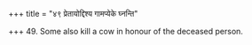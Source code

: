 +++
title = "४९ प्रेतायोद्दिश्य गामप्येके घ्नन्ति"

+++
49. Some also kill a cow in honour of the deceased person.

